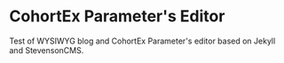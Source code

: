 CohortEx Parameter's Editor
=========

Test of WYSIWYG blog and CohortEx Parameter's  editor based on Jekyll and StevensonCMS.
